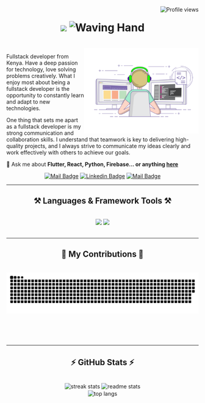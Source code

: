 <img align="right" src="https://img.shields.io/badge/Profile%20views-246125-0e75b6" alt="Profile views"/>
<!-- <p align="left"> 
    <img src="https://komarev.com/ghpvc/?username=alvin-kiveu&label=Profile%20views&color=0e75b6&style=flat" alt="alvin-kiveu" /> 
</p> -->

<h1 align="center">
  <img src="https://readme-typing-svg.herokuapp.com/?font=Righteous&size=35&center=true&vCenter=true&width=500&height=70&duration=4000&lines=Hi+There!;+Welcome+to+my+GitHub+page;" />
  <img src="https://user-images.githubusercontent.com/1303154/88677602-1635ba80-d120-11ea-84d8-d263ba5fc3c0.gif" width="40" height="40" alt="Waving Hand">
</h1>

<!-- <h2 align="center">Welcome to my Github page! <img src="https://user-images.githubusercontent.com/1303154/88677602-1635ba80-d120-11ea-84d8-d263ba5fc3c0.gif" width="40" height="40" alt="Waving Hand"> </h2> -->

<br/>
<img align="right" alt="Coding" width="300" src="https://raw.githubusercontent.com/devSouvik/devSouvik/master/gif3.gif">
<div align="left">
 
Fullstack developer from Kenya. Have a deep passion for technology, love solving problems creatively. What I enjoy most about being a fullstack developer is the opportunity to constantly learn and adapt to new technologies. 

One thing that sets me apart as a fullstack developer is my strong communication and collaboration skills. I understand that teamwork is key to delivering high-quality projects, and I always strive to communicate my ideas clearly and work effectively with others to achieve our goals.

💬 Ask me about **Flutter, React, Python, Firebase... or anything [here](https://github.com/EzraAriwomoi/EzraAriwomoi/issues)**

 </div>
 
<div align="center"> 
<!--   <a href="mailto:kropezra@gmail.com">
    <img src="https://img.shields.io/badge/Gmail-333333?style=for-the-badge&logo=gmail&logoColor=red" />
    </a> -->
    
  <!-- <a href="https://www.linkedin.com/in/ariwomoi-ezra" target="blank">
    <img src="https://raw.githubusercontent.com/rahuldkjain/github-profile-readme-generator/master/src/images/icons/Social/linked-in- 
    alt.svg" alt="adityajaiswal7" height="30" width="40" />
  </a> -->
[![Mail Badge](https://img.shields.io/badge/-kropezra@gmail.com-c0392b?style=flat&labelColor=c0392b&logo=gmail&logoColor=white)](mailto:kropezra@gmail.com)   [![Linkedin Badge](https://img.shields.io/badge/-ariwomoi-0e76a8?style=flat&labelColor=0e76a8&logo=linkedin&logoColor=white)](https://www.linkedin.com/in/ariwomoi-ezra)  [![Mail Badge](https://img.shields.io/badge/-@a.r.i.s.h_ezra-e84393?style=flat&labelColor=e84393&logo=instagram&logoColor=white)](https://www.instagram.com/a.r.i.s.h_ezra/)
  
<!--   <a href="https://www.instagram.com/a.r.i.s.h_ezra/" target="blank">
      <img src="https://raw.githubusercontent.com/rahuldkjain/github-profile-readme- 
      generator/master/src/images/icons/Social/instagram.svg" alt="m_aditya_jaiswal" height="30" width="40" />
  </a> -->

<!--   <a href="https://salesp07.github.io" target="_blank">
     <img src="https://img.shields.io/badge/Portfolio-FF5722?style=for-the-badge&logo=todoist&logoColor=white" target="_blank" /> <!-- sqlite, safari, google-chrome are other good icon options -->
<!--   </a> -->
</div>

 <hr/>
 
<h2 align="center">⚒️ Languages & Framework Tools ⚒️</h2>
<br/>
<div align="center">
    <img src="https://skillicons.dev/icons?i=flutter,react,html,css,vscode,github,figma,tailwind,git" />
    <img src="https://skillicons.dev/icons?i=nodejs,python,javascript,firebase,c,java,mysql,flask" /><br>
</div>

<br/>
<hr/>

<div align="center">
  <h2>🐍 My Contributions 🐍</h2>
  <br>
  <img alt="snake eating my contributions" src="https://raw.githubusercontent.com/EzraAriwomoi/EzraAriwomoi/output/github-contribution-grid-snake.svg" />
  
  <br/><br/><br/>
</div>

<hr/>

<h2 align="center">⚡ GitHub Stats ⚡</h2>
<br>
<div align=center>
  <img width=390 src="https://github-readme-streak-stats-salesp07.vercel.app/?user=EzraAriwomoi&count_private=true&theme=react&border_radius=20" alt="streak stats"/>
  <img width=390 src="https://github-readme-stats.vercel.app/api?username=EzraAriwomoi&count_private=true&show_icons=true&theme=react&rank_icon=github&border_radius=20" alt="readme stats" />
  <br/>
  <img width=325 align="center" src="https://github-readme-stats.vercel.app/api/top-langs/?username=EzraAriwomoi&hide=HTML&langs_count=8&layout=compact&theme=react&border_radius=20&size_weight=0.5&count_weight=0.5&exclude_repo=github-readme-stats" alt="top langs" />
</div>

<br/>
